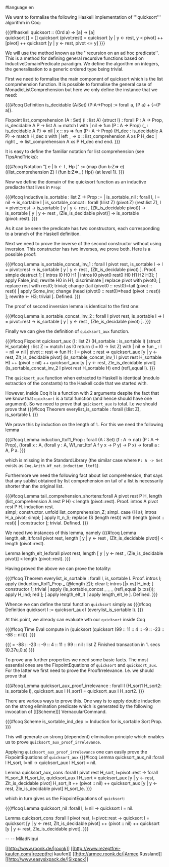 #language en

We want to formalise the following Haskell implementation of  '''quicksort''' algorithm in Coq:

{{{#!haskell 
quicksort :: (Ord a) => [a] -> [a]           
quicksort []           = []
quicksort (pivot:rest) = quicksort [y | y <- rest, y < pivot] ++ 
                                        [pivot] ++ 
                                        quicksort [y | y <- rest, pivot <= y]
}}}

We will use the method known as the ''recursion on an ad hoc predicate''. This is a method for defining general recursive functions based on InductiveDomainPredicate paradigm.  We define the algorithm on integers, the generalisation to a generic ordered type being trivial.

First we need to formalise the main component of quicksort which is the list comprehension function. It is possible to formalise the general case of MonadicListComprehension but here we only define the instance that we need:

{{{#!coq
Definition is_decidable (A:Set) (P:A->Prop) := forall a, {P a} + {~(P a)}.

Fixpoint list_comprehension (A : Set) (l : list A) {struct l} : forall P : A -> Prop, is_decidable A P -> list A :=
  match l with
  | nil => fun (P : A -> Prop) (_ : is_decidable A P) => nil 
  | x :: xs =>
      fun (P : A -> Prop) (H_dec : is_decidable A P) =>
      match H_dec x with 
      | left _ => x :: list_comprehension A xs P H_dec
      |	right _ => list_comprehension A xs P H_dec
      end
  end.
}}}

It is easy to define the familiar notation for list comprehension (see TipsAndTricks):

{{{#!coq
Notation "[ e | b <- l , Hp ]" := (map (fun b:Z=> e) ((list_comprehension Z) l (fun b:Z=>_ ) Hp))  (at level 1).
}}}

Now we define the domain of the quicksort function as an inductive prediacte that lives in `Prop`:

{{{#!coq
Inductive is_sortable : list Z -> Prop :=
  | is_sortable_nil : forall l, l = nil -> is_sortable l
  | is_sortable_concat : forall (l:list Z) (pivot:Z) (rest:list Z), l = pivot::rest -> 
                                                       is_sortable [ y | y <- rest , (Zlt_is_decidable pivot)] ->
						       is_sortable [ y | y <- rest , (Zle_is_decidable pivot)] ->
                                                       is_sortable (pivot::rest).
}}}

As it can be seen the predicate has two constructors, each corresponding to a branch of the Haskell definition.

Next we need to prove the inverse of the second constructor without using inversion.  This constructor has two inverses, we prove both. Here is a possible proof:

{{{#!coq
Lemma is_sortable_concat_inv_1 : forall l pivot rest, is_sortable l -> l = pivot::rest -> is_sortable [ y | y <- rest , (Zlt_is_decidable pivot) ].
Proof.
 simple destruct 1; [ intros l0 H0 H1 | intros l0 pivot0 rest0 H0 H1 H2 H3];
 [
  apply False_ind;
  rewrite H0 in H1;
  discriminate
 |
  replace pivot with pivot0;
  [ replace rest with rest0; trivial;
    change (tail (pivot0 :: rest0)=tail (pivot :: rest))
  | apply Some_inv;
    change (head (pivot0 :: rest0)=head (pivot :: rest))
  ];
  rewrite <- H3; trivial
 ].
Defined.
}}}

The proof of second inversion lemma is identical to the first one:

{{{#!coq
Lemma is_sortable_concat_inv_2 : forall l pivot rest, is_sortable l -> l = pivot::rest -> is_sortable [ y | y <- rest , (Zle_is_decidable pivot) ].
}}}

Finally we can give the definition of `quicksort_aux` function.

{{{#!coq
Fixpoint quicksort_aux (l : list Z) (H_sortable : is_sortable l) {struct H_sortable} : list Z :=
         match l as l0 return (l = l0 -> list Z) with
         | nil => fun _ : l = nil => nil
         | pivot :: rest =>
             fun H : l = pivot :: rest =>
             quicksort_aux [y | y <- rest, Zlt_is_decidable pivot] (is_sortable_concat_inv_1 l pivot rest H_sortable H) ++
             (pivot :: nil) ++
             quicksort_aux [y | y <- rest, Zle_is_decidable pivot] (is_sortable_concat_inv_2 l pivot rest H_sortable H)
         end (refl_equal l).
}}}

The `quicksort_aux` function when extracted to Haskell is identical (modulo extraction of the constants) to the Haskell code that we started with. 

However, inside Coq it is a function with 2 arguments despite the fact that we know that `quicksort` is a total function (and hence should have one argument). So we need to prove that `quicksort_aux` is total. I.e we should prove that 
{{{#!coq
Theorem everylist_is_sortable : forall (l:list Z), is_sortable l.
}}}


We prove this by induction on the length of `l`. For this we need the following lemma

{{{#!coq
Lemma induction_ltof1_Prop
     : forall (A : Set) (f : A -> nat) (P : A -> Prop),
       (forall x : A, (forall y : A, Wf_nat.ltof A f y x -> P y) -> P x) ->
       forall a : A, P a.
}}}

which is missing in the StandardLibrary (the similar case where `P: A -> Set` exists as `Coq.Arith.Wf_nat.induction_ltof1`).

Furthermore we need the following fact about list comprehension, that says that any sublist obtained by list comprehension on tail of a list is necessarily shorter than the original list.

{{{#!coq
Lemma tail_comprehension_shortens:forall A pivot rest P H, length (list_comprehension A rest P H) < length (pivot::rest).
Proof.
intros A pivot rest P H.
 induction rest.  
 simpl; constructor.
 unfold list_comprehension_Z; simpl.
 case (H a);
 intros H_a_pivot;
 simpl;
 [  apply lt_n_S;
   replace (S (length rest)) with  (length (pivot :: rest))
 | constructor
 ]; trivial.
Defined.
}}}

We need two instances of this lemma, namely
{{{#!coq
Lemma length_elt_lt:forall pivot rest, length [ y | y <- rest , (Zlt_is_decidable pivot)] < length (pivot::rest).

Lemma length_elt_le:forall pivot rest, length [ y | y <- rest , (Zle_is_decidable pivot)] < length (pivot::rest).
}}}

Having proved the above we can prove the totality:

{{{#!coq
Theorem everylist_is_sortable : forall l, is_sortable l.
Proof.
 intros l;
 apply (induction_ltof1_Prop _ (@length Z));
 clear l; intros [|x xs] H_ind;
 [ constructor 1; trivial
 | apply (is_sortable_concat _ _ _ (refl_equal (x::xs)));
   apply H_ind; red
 ];
 [ apply length_elt_lt
 | apply length_elt_le
 ].
Defined.
}}}

Whence we can define the total function `quicksort` simply as
{{{#!coq
Definition quicksort l := quicksort_aux l (everylist_is_sortable l).
}}}

At this point, we already can evaluate wth our `quicksort` inside Coq

{{{#!coq
Time Eval compute in (quicksort (quicksort (99 :: 11 :: 4 :: -9 :: -23 :: -88 :: nil))).
}}}

{{{
     = -88 :: -23 :: -9 :: 4 :: 11 :: 99 :: nil
     : list Z
Finished transaction in 1. secs (0.37u,0.s)
}}}

To prove any further properties we need some basic facts. The most essential ones are the FixpointEquations of `quicksort` and `quicksort_aux`. For the latter we first need to prove the ProofIrrelevance. I.e. we should prove that

{{{#!coq
Lemma quicksort_aux_proof_irrelevance : forall l (H_sort1 H_sort2: is_sortable l), quicksort_aux l H_sort1 = quicksort_aux l H_sort2.
}}}


There are various ways to prove this. One way is to apply double induction on the strong elimination predicate which is generated by the following invocation of [[[Scheme]]] VernacularCommand.

{{{#!coq
Scheme is_sortable_ind_dep := Induction for is_sortable Sort Prop.
}}}

This will generate an strong (dependent) elimination principle which enables us to prove `quicksort_aux_proof_irrelevance`.

Applying `quicksort_aux_proof_irrelevance` one can easily prove the FixpointEquations of `quicksort_aux`
{{{#!coq
Lemma quicksort_aux_nil :forall l H_sort, l=nil -> quicksort_aux l H_sort = nil.

Lemma quicksort_aux_cons :forall l pivot rest H_sort, l=pivot::rest -> forall H_sort_lt H_sort_le, quicksort_aux l H_sort =
          quicksort_aux [y | y <- rest, Zlt_is_decidable pivot] H_sort_lt ++ (pivot :: nil) ++
          quicksort_aux [y | y <- rest, Zle_is_decidable pivot] H_sort_le.
}}}

which in turn gives us the FixpointEquations of `quicksort`:

{{{#!coq
Lemma quicksort_nil :forall l, l=nil -> quicksort l = nil.

Lemma quicksort_cons :forall l pivot rest, l=pivot::rest -> 
       quicksort l = quicksort [y | y <- rest, Zlt_is_decidable pivot] ++ (pivot :: nil) ++
	                     quicksort [y | y <- rest, Zle_is_decidable pivot].
}}}

--  -- MiladNiqui

[[http://www.roonk.de/|roonk]]
[[http://www.rezeptfrei-kaufen.com/|rezeptfrei kaufen]]
[[http://armee.roonk.de/|Armee Russland]]
[[http://www.easysixpack.de/|Sixpack]]
